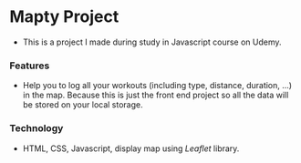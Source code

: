 # Mapty Project

- This is a project I made during study in Javascript course on Udemy.

### Features

- Help you to log all your workouts (including type, distance, duration, ...) in the map. Because this is just the front end project so all the data will be stored on your local storage.

### Technology

- HTML, CSS, Javascript, display map using _Leaflet_ library.
